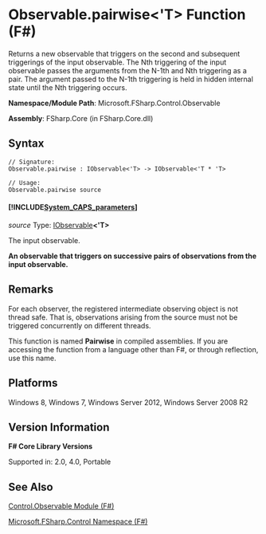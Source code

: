 # Observable.pairwise<'T> Function (F#)

Returns a new observable that triggers on the second and subsequent triggerings of the input observable. The Nth triggering of the input observable passes the arguments from the N-1th and Nth triggering as a pair. The argument passed to the N-1th triggering is held in hidden internal state until the Nth triggering occurs.

**Namespace/Module Path**: Microsoft.FSharp.Control.Observable

**Assembly**: FSharp.Core (in FSharp.Core.dll)


## Syntax

```
// Signature:
Observable.pairwise : IObservable<'T> -> IObservable<'T * 'T>

// Usage:
Observable.pairwise source
```

#### [!INCLUDE[System_CAPS_parameters](//System/Token/System_CAPS_parameters_md.md)]
*source*
Type: [IObservable](http://msdn.microsoft.com/en-us/library/04855e2b-42e4-4342-860a-b86566c4f2d9)**&lt;'T&gt;**


The input observable.



**An observable that triggers on successive pairs of observations from the input observable.**
## Remarks
For each observer, the registered intermediate observing object is not thread safe. That is, observations arising from the source must not be triggered concurrently on different threads.

This function is named **Pairwise** in compiled assemblies. If you are accessing the function from a language other than F#, or through reflection, use this name.


## Platforms
Windows 8, Windows 7, Windows Server 2012, Windows Server 2008 R2


## Version Information
**F# Core Library Versions**

Supported in: 2.0, 4.0, Portable




## See Also
[Control.Observable Module &#40;F&#35;&#41;](Control.Observable+Module+%28FSharp%29.md)

[Microsoft.FSharp.Control Namespace &#40;F&#35;&#41;](Microsoft.FSharp.Control+Namespace+%28FSharp%29.md)

